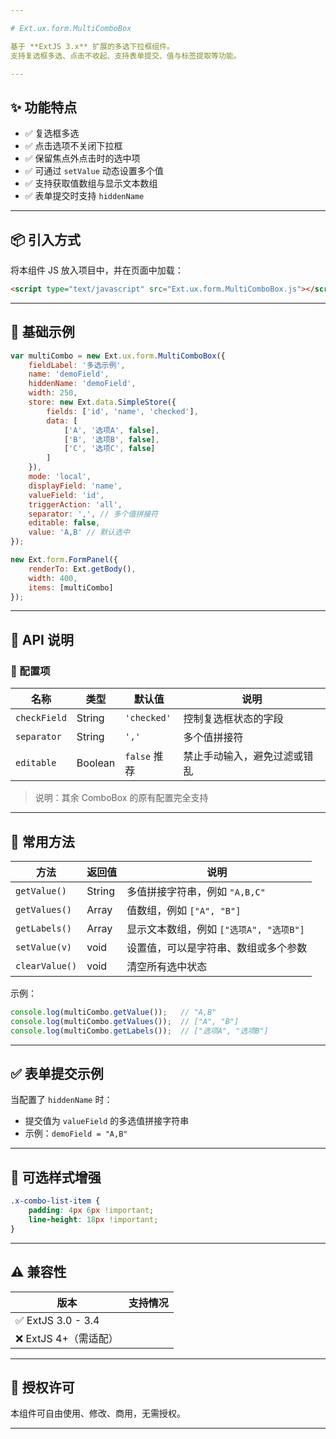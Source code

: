 ```yaml
---

# Ext.ux.form.MultiComboBox

基于 **ExtJS 3.x** 扩展的多选下拉框组件。
支持复选框多选、点击不收起、支持表单提交、值与标签提取等功能。

---
```


## ✨ 功能特点

* ✅ 复选框多选
* ✅ 点击选项不关闭下拉框
* ✅ 保留焦点外点击时的选中项
* ✅ 可通过 `setValue` 动态设置多个值
* ✅ 支持获取值数组与显示文本数组
* ✅ 表单提交时支持 `hiddenName`

---

## 📦 引入方式

将本组件 JS 放入项目中，并在页面中加载：

```html
<script type="text/javascript" src="Ext.ux.form.MultiComboBox.js"></script>
```

---

## 🚀 基础示例

```javascript
var multiCombo = new Ext.ux.form.MultiComboBox({
    fieldLabel: '多选示例',
    name: 'demoField',
    hiddenName: 'demoField',
    width: 250,
    store: new Ext.data.SimpleStore({
        fields: ['id', 'name', 'checked'],
        data: [
            ['A', '选项A', false],
            ['B', '选项B', false],
            ['C', '选项C', false]
        ]
    }),
    mode: 'local',
    displayField: 'name',
    valueField: 'id',
    triggerAction: 'all',
    separator: ',', // 多个值拼接符
    editable: false,
    value: 'A,B' // 默认选中
});

new Ext.form.FormPanel({
    renderTo: Ext.getBody(),
    width: 400,
    items: [multiCombo]
});
```

---

## 📌 API 说明

### 🔹 配置项

| 名称           | 类型      | 默认值         | 说明             |
| ------------ | ------- | ----------- | -------------- |
| `checkField` | String  | `'checked'` | 控制复选框状态的字段     |
| `separator`  | String  | `','`       | 多个值拼接符         |
| `editable`   | Boolean | `false` 推荐  | 禁止手动输入，避免过滤或错乱 |

> 说明：其余 ComboBox 的原有配置完全支持

---

## 🔹 常用方法

| 方法             | 返回值    | 说明                         |
| -------------- | ------ | -------------------------- |
| `getValue()`   | String | 多值拼接字符串，例如 `"A,B,C"`       |
| `getValues()`  | Array  | 值数组，例如 `["A", "B"]`        |
| `getLabels()`  | Array  | 显示文本数组，例如 `["选项A", "选项B"]` |
| `setValue(v)`  | void   | 设置值，可以是字符串、数组或多个参数         |
| `clearValue()` | void   | 清空所有选中状态                   |

示例：

```javascript
console.log(multiCombo.getValue());   // "A,B"
console.log(multiCombo.getValues());  // ["A", "B"]
console.log(multiCombo.getLabels());  // ["选项A", "选项B"]
```

---

## ✅ 表单提交示例

当配置了 `hiddenName` 时：

* 提交值为 `valueField` 的多选值拼接字符串
* 示例：`demoField = "A,B"`

---

## 🎨 可选样式增强

```css
.x-combo-list-item {
    padding: 4px 6px !important;
    line-height: 18px !important;
}
```

---

## ⚠️ 兼容性

| 版本                | 支持情况 |
| ----------------- | ---- |
| ✅ ExtJS 3.0 - 3.4 |      |
| ❌ ExtJS 4+（需适配）   |      |

---

## 📝 授权许可

本组件可自由使用、修改、商用，无需授权。

---
